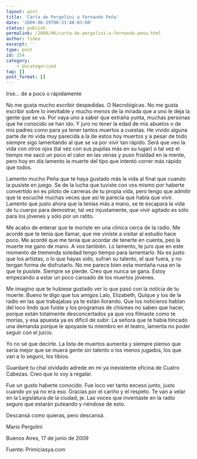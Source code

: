 ```yaml
---
layout: post
title: 'Carta de Pergolini a Fernando Peña'
date: '2009-06-19T00:31:48-03:00'
status: publish
permalink: /2009/06/carta-de-pergolini-a-fernando-pena.html
author: fideo
excerpt: ''
type: post
id: 254
category:
    - Uncategorized
tag: []
post_format: []
---
```

Irse… de a poco o rápidamente

No me gusta mucho escribir despedidas. O Necrológicas. No me gusta escribir sobre lo inevitable y mucho menos de la mirada que a uno le deja la gente que se va. Por vaya uno a saber que extraña yunta, muchas personas que he conocido se han ido. Y juro no tener la edad de mis abuelos o de mis padres como para ya tener tantos muertos a cuestas. He vivido alguna parte de mi vida muy parecida a la de estos hoy muertos y a pesar de todo siempre sigo lamentando al que se va por vivir tan rápido. Será que veo la vida con otros ojos (tal vez con sus pupilas más en su lugar) o tal vez el tiempo me sacó un poco el calor en las venas y puso frialdad en la mente, pero hoy en día lamento la muerte del tipo que intentó correr más rápido que todos.  
  
Lamento mucho Peña que te haya gustado más la vida al final que cuando la pusiste en juego. Se de la lucha que tuviste con vos mismo por haberte convertido en es piloto de carreras de tu propia vida, pero tengo que admitir que te escuché muchas veces que así te parecía que había que vivir. Lamento que justo ahora que la tenías más a mano, se te escapara la vida de tu cuerpo para demostrar, tal vez injustamente, que vivir agitado es sólo para los jóvenes y sólo por un ratito.

Me acabo de enterar que te moriste en una clínica cerca de la radio. Me acordé que te tenía que llamar, que me viniste a visitar al estudio hace poco. Me acordé que me tenía que acordar de tenerte en cuenta, peo la muerte me gano de mano. A vos también. Lo lamento, te juro que en este momento de tremenda soledad tengo tiempo para lamentarlo. No es justo que los artistas, o lo que hayas sido, sufran su talento, el que fuera, y no tengan forma de disfrutarlo. No me parece bien esta montaña rusa en la que te pusiste. Siempre se pierde. Creo que nunca se gana. Estoy empezando a estar un poco cansado de los muertos jóvenes.

Me imagino que te hubiese gustado ver lo que pasó con la noticia de tu muerte. Bueno te digo que tus amigos Lalo, Elizabeth, Quique y los de la radio en las que trabajabas ya te están llorando. Que los noticieros hablan del loco lindo que fuiste y los programas de chismes no saben que hacer, porque están totalmente desconcertados ya que vos filmaste como te morías, y esa apuesta ya es difícil de subir. La señora que te había hincado una demanda porque le apoyaste tu miembro en el teatro, lamenta no poder seguir con el juicio.

Yo no sé que decirte. La lista de muertos aumenta y siempre pienso que sería mejor que se muera gente sin talento o los menos jugados, los que van a lo seguro, los tibios.

Guardaré tu chal olvidado adrede en mi ya inexistente oficina de Cuatro Cabezas. Creo que lo voy a regalar.

Fue un gusto haberte conocido. Fue loco ver tanto exceso junto, justo cuando yo ya no era eso. Gracias por el cariño y el respeto. Te van a velar en la Legislatura de la ciudad, je. Las voces que inventaste en la radio seguro que estarán puteando y riéndose de esto.

Descansá como quieras, pero descansá.

Mario Pergolini

Buenos Aires, 17 de junio de 2009

Fuente: Primiciasya.com
